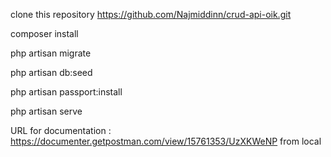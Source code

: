 clone this repository https://github.com/Najmiddinn/crud-api-oik.git

composer install

php artisan migrate

php artisan db:seed

php artisan passport:install

php artisan serve

URL for documentation : https://documenter.getpostman.com/view/15761353/UzXKWeNP
from local